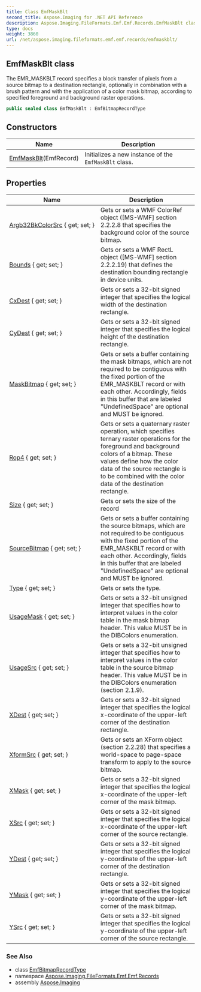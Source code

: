 ```yaml
---
title: Class EmfMaskBlt
second_title: Aspose.Imaging for .NET API Reference
description: Aspose.Imaging.FileFormats.Emf.Emf.Records.EmfMaskBlt class. The EMR_MASKBLT record specifies a block transfer of pixels from a source bitmap to a destination rectangle optionally in combination with a brush pattern and with the application of a color mask bitmap according to specified foreground and background raster operations
type: docs
weight: 3860
url: /net/aspose.imaging.fileformats.emf.emf.records/emfmaskblt/
---
```

## EmfMaskBlt class

The EMR_MASKBLT record specifies a block transfer of pixels from a source bitmap to a destination rectangle, optionally in combination with a brush pattern and with the application of a color mask bitmap, according to specified foreground and background raster operations.

```csharp
public sealed class EmfMaskBlt : EmfBitmapRecordType
```

## Constructors

| Name | Description |
| --- | --- |
| [EmfMaskBlt](emfmaskblt/)(EmfRecord) | Initializes a new instance of the `EmfMaskBlt` class. |

## Properties

| Name | Description |
| --- | --- |
| [Argb32BkColorSrc](../../aspose.imaging.fileformats.emf.emf.records/emfmaskblt/argb32bkcolorsrc/) { get; set; } | Gets or sets a WMF ColorRef object ([MS-WMF] section 2.2.2.8 that specifies the background color of the source bitmap. |
| [Bounds](../../aspose.imaging.fileformats.emf.emf.records/emfmaskblt/bounds/) { get; set; } | Gets or sets a WMF RectL object ([MS-WMF] section 2.2.2.19) that defines the destination bounding rectangle in device units. |
| [CxDest](../../aspose.imaging.fileformats.emf.emf.records/emfmaskblt/cxdest/) { get; set; } | Gets or sets a 32-bit signed integer that specifies the logical width of the destination rectangle. |
| [CyDest](../../aspose.imaging.fileformats.emf.emf.records/emfmaskblt/cydest/) { get; set; } | Gets or sets a 32-bit signed integer that specifies the logical height of the destination rectangle. |
| [MaskBitmap](../../aspose.imaging.fileformats.emf.emf.records/emfmaskblt/maskbitmap/) { get; set; } | Gets or sets a buffer containing the mask bitmaps, which are not required to be contiguous with the fixed portion of the EMR_MASKBLT record or with each other. Accordingly, fields in this buffer that are labeled "UndefinedSpace" are optional and MUST be ignored. |
| [Rop4](../../aspose.imaging.fileformats.emf.emf.records/emfmaskblt/rop4/) { get; set; } | Gets or sets a quaternary raster operation, which specifies ternary raster operations for the foreground and background colors of a bitmap. These values define how the color data of the source rectangle is to be combined with the color data of the destination rectangle. |
| [Size](../../aspose.imaging.fileformats.emf.emf.records/emfrecord/size/) { get; set; } | Gets or sets the size of the record |
| [SourceBitmap](../../aspose.imaging.fileformats.emf.emf.records/emfmaskblt/sourcebitmap/) { get; set; } | Gets or sets a buffer containing the source bitmaps, which are not required to be contiguous with the fixed portion of the EMR_MASKBLT record or with each other. Accordingly, fields in this buffer that are labeled "UndefinedSpace" are optional and MUST be ignored. |
| [Type](../../aspose.imaging.fileformats.emf.emf.records/emfrecord/type/) { get; set; } | Gets or sets the type. |
| [UsageMask](../../aspose.imaging.fileformats.emf.emf.records/emfmaskblt/usagemask/) { get; set; } | Gets or sets a 32-bit unsigned integer that specifies how to interpret values in the color table in the mask bitmap header. This value MUST be in the DIBColors enumeration. |
| [UsageSrc](../../aspose.imaging.fileformats.emf.emf.records/emfmaskblt/usagesrc/) { get; set; } | Gets or sets a 32-bit unsigned integer that specifies how to interpret values in the color table in the source bitmap header. This value MUST be in the DIBColors enumeration (section 2.1.9). |
| [XDest](../../aspose.imaging.fileformats.emf.emf.records/emfmaskblt/xdest/) { get; set; } | Gets or sets a 32-bit signed integer that specifies the logical x-coordinate of the upper-left corner of the destination rectangle. |
| [XformSrc](../../aspose.imaging.fileformats.emf.emf.records/emfmaskblt/xformsrc/) { get; set; } | Gets or sets an XForm object (section 2.2.28) that specifies a world-space to page-space transform to apply to the source bitmap. |
| [XMask](../../aspose.imaging.fileformats.emf.emf.records/emfmaskblt/xmask/) { get; set; } | Gets or sets a 32-bit signed integer that specifies the logical x-coordinate of the upper-left corner of the mask bitmap. |
| [XSrc](../../aspose.imaging.fileformats.emf.emf.records/emfmaskblt/xsrc/) { get; set; } | Gets or sets a 32-bit signed integer that specifies the logical x-coordinate of the upper-left corner of the source rectangle. |
| [YDest](../../aspose.imaging.fileformats.emf.emf.records/emfmaskblt/ydest/) { get; set; } | Gets or sets a 32-bit signed integer that specifies the logical y-coordinate of the upper-left corner of the destination rectangle. |
| [YMask](../../aspose.imaging.fileformats.emf.emf.records/emfmaskblt/ymask/) { get; set; } | Gets or sets a 32-bit signed integer that specifies the logical y-coordinate of the upper-left corner of the mask bitmap. |
| [YSrc](../../aspose.imaging.fileformats.emf.emf.records/emfmaskblt/ysrc/) { get; set; } | Gets or sets a 32-bit signed integer that specifies the logical y-coordinate of the upper-left corner of the source rectangle. |

### See Also

* class [EmfBitmapRecordType](../emfbitmaprecordtype/)
* namespace [Aspose.Imaging.FileFormats.Emf.Emf.Records](../../aspose.imaging.fileformats.emf.emf.records/)
* assembly [Aspose.Imaging](../../)


